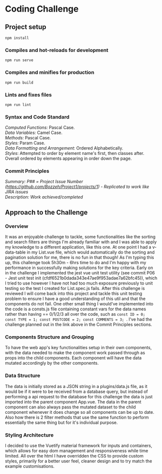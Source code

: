# Coding Challenge

## Project setup
```
npm install
```

### Compiles and hot-reloads for development
```
npm run serve
```

### Compiles and minifies for production
```
npm run build
```

### Lints and fixes files
```
npm run lint
```

### Syntax and Code Standard
*Computed Functions:* Pascal Case.  
*Data Variables:* Camel Case.  
*Methods:* Pascal Case.  
*Styles:* Param Case.  
*Data Formatting and Arrangement:* Ordered Alphabetically.  
*Styles*: Attempted to order by element name's first, then classes after. Overall ordered by elements appearing in order down the page.

### Commit Principles
*Summary: P## = Project Issue Number (https://github.com/Bozzeh/Project1/projects/1) - Replicated to work like JIRA issues*  
*Description: Work achieved/completed*    

## Approach to the Challenge
### Overview
It was an enjoyable challenge to tackle, some functionalities like the sorting and search filters are things I'm already familiar with and I was able to apply my knowledge to a different application, like this one. At one point I had a v-data-table in my List.vue file, which would automatically do the sorting and pagination solution for me, there is no fun in that though! As I'm typing this up, this challenge took 5h30m - 6hrs time to do and I'm happy with my performance in successfully making solutions for the key criteria. Early on in the challenge I implemented the jest vue unit test utility (see commit P06 - Jest unit test init (cfdf6521b0dada343e47ae9f953adae7a62bfc45)), which I tried to use however I have not had too much exposure previously to unit testing so the test I created for List.spec.js fails. After this challenge is reviewed I will come back into this project and tackle this unit testing problem to ensure I have a good understanding of this util and that the components do not fail. One other small thing I would've implemented into the code is a consts.js file containing constant vars for the data names rather than having == 0/1/2/3 all over the code, such as ```const ID = 0; const TYPE = 1; const POSTCODE = 2; const COMMENTS = 3; ```. I've had the challenge planned out in the link above in the Commit Principles sections.

### Components Structure and Grouping
To have the web app's key functionalities setup in their own components, with the data needed to make the component work passed through as props into the child components. Each component will have the data mutated accordingly by the other components.

### Data Structure
The data is initially stored as a JSON string in a plugins/data.js file, as it would be if it were to be received from a database query, but instead of performing a api request to the database for this challenge the data is just imported into the parent component App.vue. The data in the parent component can also always pass the mutated dataset to the child component whenever it does change so all components can be up to date. Also how there is 2 filter methods that use the same function to perform essentially the same thing but for it's individual purpose.  

### Styling Architecture
I decided to use the Vuetify material framework for inputs and containers, which allows for easy dom management and responsiveness while time limited. All over the html I have overridden the CSS to provide custom styles, primarily for a better user feel, cleaner design and to try match the example customisations. 